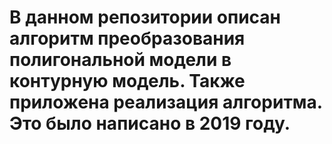 # В данном репозитории описан алгоритм преобразования полигональной модели в контурную модель. Также приложена реализация алгоритма. Это было написано в 2019 году.
